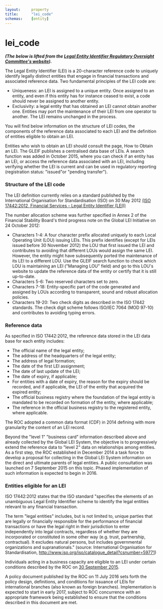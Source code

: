 ```yaml
---
layout:		property
title:		"lei_code"
schemas:	[entity]
---
```


# lei_code

***(The below is lifted from the [Legal Entity Identifier Regulatory Oversight Committee's website][web]).***

[web]: https://www.leiroc.org/lei.htm

The Legal Entity Identifier (LEI) is a 20-character reference code to uniquely identify legally distinct entities that engage in financial transactions and associated reference data. Two fundamental principles of the LEI code are:

- Uniqueness: an LEI is assigned to a unique entity. Once assigned to an entity, and even if this entity has for instance ceased to exist, a code should never be assigned to another entity.
- Exclusivity: a legal entity that has obtained an LEI cannot obtain another one. Entities may port the maintenance of their LEI from one operator to another. The LEI remains unchanged in the process.

You will find below information on the structure of LEI codes, the components of the reference data associated to each LEI and the definition of entities eligible to obtain an LEI.

Entities who wish to obtain an LEI should consult the page, How to Obtain an LEI. The GLEIF publishes a centralised data base of LEIs. A search function was added in October 2015, where you can check if an entity has an LEI, or access the reference data associated with an LEI, including verifying whether the LEI is current and can be used in regulatory reporting (registration status: "issued"or "pending transfer").

### Structure of the LEI code

The LEI definition currently relies on a standard published by the International Organisation for Standardisation (ISO) on 30 May 2012 [(ISO 17442:2012, Financial Services - Legal Entity Identifier (LEI))][isolink]

The number allocation scheme was further specified in Annex 2 of the Financial Stability Board's third progress note on the Global LEI Initiative on 24 October 2012:

- Characters 1-4: A four character prefix allocated uniquely to each Local Operating Unit (LOU) issuing LEIs. This prefix identifies (except for LEIs issued before 30 November 2012) the LOU that first issued the LEI and contributes to avoiding that different LOUs would assign the same LEI. However, the entity might have subsequently ported the maintenance of its LEI to a different LOU. Use the GLEIF search function to check which LOU is maintaining an LEI ("Managing LOU" field) and go to this LOU's website to update the reference data of the entity or certify that it is still up-to-date.
- Characters 5-6: Two reserved characters set to zero.
- Characters 7-18: Entity-specific part of the code generated and assigned by LOUs according to transparent, sound and robust allocation policies.
- Characters 19-20: Two check digits as described in the ISO 17442 standards. The check digit scheme follows ISO/IEC 7064 (MOD 97-10) and contributes to avoiding typing errors.

[isolink]: http://www.iso.org/iso/catalogue_detail?csnumber=59771

### Reference data

As specified in ISO 17442:2012, the reference data stored in the LEI data base for each entity includes:

- The official name of the legal entity;
- The address of the headquarters of the legal entity;
- The address of legal formation;
- The date of the first LEI assignment;
- The date of last update of the LEI;
- The date of expiry, if applicable;
- For entities with a date of expiry, the reason for the expiry should be recorded, and if applicable, the LEI of the entity that acquired the expired entity;
- The official business registry where the foundation of the legal entity is mandated to be recorded on formation of the entity, where applicable;
- The reference in the official business registry to the registered entity, where applicable.

The ROC adopted a common data format (CDF) in 2014 defining with more granularity the content of an LEI record.

Beyond the "level 1" "business card" information described above and already collected by the Global LEI System, the objective is to progressively extend the reference data to "level 2" data on relationships among entities. As a first step, the ROC established in December 2014 a task force to develop a proposal for collecting in the Global LEI System information on the direct and ultimate parents of legal entities. A public consultation was launched on 7 September 2015 on this topic. Phased implementation of such information is expected to begin in 2016.

### Entities eligible for an LEI

ISO 17442:2012 states that the ISO standard "specifies the elements of an unambiguous Legal Entity Identifier scheme to identify the legal entities relevant to any financial transaction.

The term "legal entities" includes, but is not limited to, unique parties that are legally or financially responsible for the performance of financial transactions or have the legal right in their jurisdiction to enter independently into legal contracts, regardless of whether they are incorporated or constituted in some other way (e.g. trust, partnership, contractual). It excludes natural persons, but includes governmental organizations and supranationals." (source: International Organisation for Standardisation, http://www.iso.org/iso/catalogue_detail?csnumber=59771)

Individuals acting in a business capacity are eligible to an LEI under certain conditions described by the ROC on [30 September 2015][leiroc].

A policy document published by the ROC on 11 July 2016 sets forth the policy design, definitions, and conditions for issuance of LEIs for international branches (also known as foreign branches). Implementation is expected to start in early 2017, subject to ROC concurrence with an appropriate framework being established to ensure that the conditions described in this document are met.

[leiroc]: https://www.leiroc.org/publications/gls/lou_20150930-1.pdf

